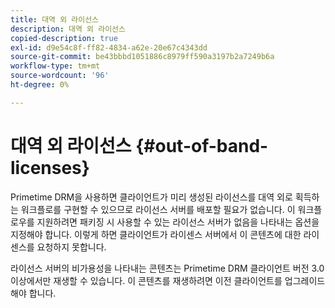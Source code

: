 ```yaml
---
title: 대역 외 라이선스
description: 대역 외 라이선스
copied-description: true
exl-id: d9e54c8f-ff82-4834-a62e-20e67c4343dd
source-git-commit: be43bbbd1051886c8979ff590a3197b2a7249b6a
workflow-type: tm+mt
source-wordcount: '96'
ht-degree: 0%

---
```


# 대역 외 라이선스 {#out-of-band-licenses}

Primetime DRM을 사용하면 클라이언트가 미리 생성된 라이선스를 대역 외로 획득하는 워크플로를 구현할 수 있으므로 라이선스 서버를 배포할 필요가 없습니다. 이 워크플로우를 지원하려면 패키징 시 사용할 수 있는 라이선스 서버가 없음을 나타내는 옵션을 지정해야 합니다. 이렇게 하면 클라이언트가 라이센스 서버에서 이 콘텐츠에 대한 라이센스를 요청하지 못합니다.

라이선스 서버의 비가용성을 나타내는 콘텐츠는 Primetime DRM 클라이언트 버전 3.0 이상에서만 재생할 수 있습니다. 이 콘텐츠를 재생하려면 이전 클라이언트를 업그레이드해야 합니다.
